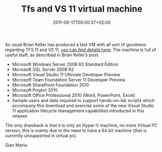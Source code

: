 ﻿---
title: "Tfs and VS 11 virtual machine"
description: ""
date: 2011-09-17T09:00:37+02:00
draft: false
tags: [Tfs]
categories: [Tfs]
---
As usual Brian Keller has produced a test VM with all sort of goodness regarding TFS 11 and VS 11, [you can find details here](http://blogs.msdn.com/b/briankel/archive/2011/09/16/visual-studio-11-application-lifecycle-management-virtual-machine-and-hands-on-labs-demo-scripts.aspx). The machine is full of useful staff, as described in Brian Keller’s post:

- Microsoft Windows Server 2008 R2 Standard Edition
- Microsoft SQL Server 2008 R2
- Microsoft Visual Studio 11 Ultimate Developer Preview
- Microsoft Team Foundation Server 11 Developer Preview
- Microsoft SharePoint Foundation 2010
- Microsoft Project 2010
- Microsoft Office Professional 2010 (Word, PowerPoint, Excel)
- Sample users and data required to support hands-on-lab scripts which accompany this download and exercise some of the new Visual Studio 11 application lifecycle management capabilities introduced in this release

The only drawback is that it is only an Hyper-V machine, no more Virtual PC version, this is mainly due to the need to have a 64 bit machine (that is currently unsupported in virtual pc).

Gian Maria.
